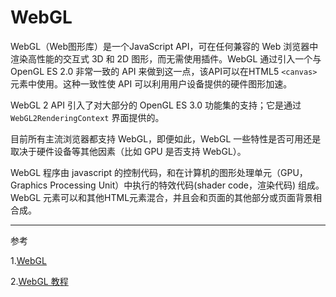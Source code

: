 # WebGL

WebGL（Web图形库）是一个JavaScript API，可在任何兼容的 Web 浏览器中渲染高性能的交互式 3D 和 2D 图形，而无需使用插件。WebGL 通过引入一个与OpenGL ES 2.0 非常一致的 API 来做到这一点，该API可以在HTML5 `<canvas>` 元素中使用。这种一致性使 API 可以利用用户设备提供的硬件图形加速。

WebGL 2 API 引入了对大部分的 OpenGL ES 3.0 功能集的支持；它是通过 `WebGL2RenderingContext` 界面提供的。

目前所有主流浏览器都支持 WebGL，即便如此，WebGL 一些特性是否可用还是取决于硬件设备等其他因素（比如 GPU 是否支持 WebGL）。

WebGL 程序由 javascript 的控制代码，和在计算机的图形处理单元（GPU，Graphics Processing Unit）中执行的特效代码(shader code，渲染代码) 组成。WebGL 元素可以和其他HTML元素混合，并且会和页面的其他部分或页面背景相合成。

---

参考

1.[WebGL](https://developer.mozilla.org/zh-CN/docs/Web/API/WebGL_API)

2.[WebGL 教程](https://developer.mozilla.org/zh-CN/docs/Web/API/WebGL_API/Tutorial)
